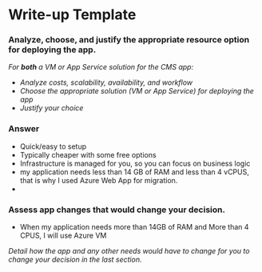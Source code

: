 # Write-up Template

### Analyze, choose, and justify the appropriate resource option for deploying the app.

*For **both** a VM or App Service solution for the CMS app:*
- *Analyze costs, scalability, availability, and workflow*
- *Choose the appropriate solution (VM or App Service) for deploying the app*
- *Justify your choice*

###  Answer
- Quick/easy to setup
- Typically cheaper with some free options
- Infrastructure is managed for you, so you can focus on business logic
- my application needs less than 14 GB of RAM and less than 4 vCPUS, that is why I used Azure Web App for migration.
-
### Assess app changes that would change your decision.
- When my application needs more than 14GB of RAM and More than 4 CPUS, I will use Azure VM


*Detail how the app and any other needs would have to change for you to change your decision in the last section.* 